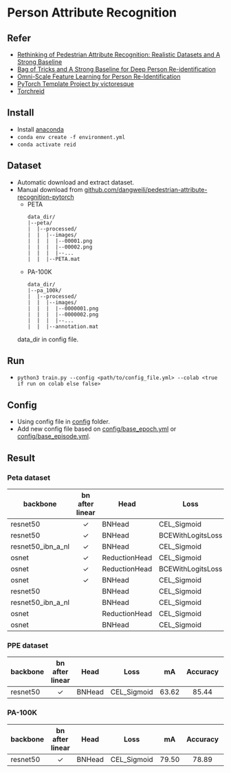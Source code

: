 # Person Attribute Recognition
## Refer
- [Rethinking of Pedestrian Attribute Recognition: Realistic Datasets and A Strong Baseline](https://arxiv.org/pdf/2005.11909.pdf)
- [Bag of Tricks and A Strong Baseline for Deep Person Re-identification](https://arxiv.org/pdf/1903.07071.pdf)
- [Omni-Scale Feature Learning for Person Re-Identification](https://arxiv.org/pdf/1905.00953.pdf)
- [PyTorch Template Project by victoresque](https://github.com/victoresque/pytorch-template)
- [Torchreid](https://github.com/KaiyangZhou/deep-person-reid)

## Install
- Install [anaconda](https://docs.anaconda.com/) 
- ```conda env create -f environment.yml```
- ```conda activate reid```

## Dataset
- Automatic download and extract dataset.
- Manual download from [github.com/dangweili/pedestrian-attribute-recognition-pytorch](https://github.com/dangweili/pedestrian-attribute-recognition-pytorch)
  - PETA
    ```
    data_dir/
    |--peta/
    |  |--processed/
    |  |  |--images/
    |  |  |  |--00001.png
    |  |  |  |--00002.png
    |  |  |  |--...
    |  |  |--PETA.mat
    ```
  - PA-100K
    ```
    data_dir/
    |--pa_100k/
    |  |--processed/
    |  |  |--images/
    |  |  |  |--0000001.png
    |  |  |  |--0000002.png
    |  |  |  |--...
    |  |  |--annotation.mat
    ```
  data_dir in config file.
## Run
- ```python3 train.py --config <path/to/config_file.yml> --colab <true if run on colab else false>```

## Config
- Using config file in [config](config) folder.
- Add new config file based on [config/base_epoch.yml](config/base.yml) or [config/base_episode.yml](config/base_episode.yml).

## Result

### Peta dataset

| backbone          	| bn after linear 	| Head          	| Loss              	|   mA  	| Accuracy 	| Precision 	| Recall 	| F1-Score 	|
|-------------------	|:---------------:	|---------------	|-------------------	|:-----:	|:--------:	|:---------:	|:------:	|:--------:	|
| resnet50          	|     &check;     	| BNHead        	| CEL_Sigmoid       	|  84.79 	|   80.07  	|   88.28   	|  86.24 	|   86.98  	|
| resnet50          	|     &check;     	| BNHead        	| BCEWithLogitsLoss 	|  79.47 	|   76.33  	|   87.22   	|  82.38 	|   84.33  	|
| resnet50_ibn_a_nl 	|     &check;     	| BNHead        	| CEL_Sigmoid       	|  83.49 	|   79.60  	|   88.89   	|  85.14 	|   86.65  	|
| osnet             	|     &check;     	| ReductionHead 	| CEL_Sigmoid       	|  77.67 	|   73.44  	|   84.17   	|  80.60 	|   81.97  	|
| osnet             	|     &check;     	| ReductionHead 	| BCEWithLogitsLoss 	|  71.00 	|   67.49  	|   85.60   	|  72.94 	|   77.94  	|
| osnet             	|     &check;     	| BNHead        	| CEL_Sigmoid       	|  77.89 	|   72.57  	|   83.68   	|  79.96 	|   81.32  	|
| resnet50          	|                 	| BNHead        	| CEL_Sigmoid       	|  82.67 	|   78.61  	|   88.53   	|  84.17 	|   85.91  	|
| resnet50_ibn_a_nl 	|                 	| BNHead        	| CEL_Sigmoid       	|  82.24 	|   78.57  	|   88.48   	|  84.20 	|   85.91  	|
| osnet             	|                 	| ReductionHead 	| CEL_Sigmoid       	|  77.93 	|   73.00  	|   83.82   	|  80.65 	|   81.81  	|
| osnet             	|                 	| BNHead        	| CEL_Sigmoid       	|  77.72 	|   73.04  	|   84.65   	|  79.82 	|   81.68  	|

### PPE dataset

| backbone          	| bn after linear 	| Head          	| Loss              	|   mA  	| Accuracy 	| Precision 	| Recall 	| F1-Score 	|
|-------------------	|:---------------:	|---------------	|-------------------	|:-----:	|:--------:	|:---------:	|:------:	|:--------:	|
| resnet50          	|     &check;     	| BNHead        	| CEL_Sigmoid       	|  63.62 	|   85.44  	|   88.28   	|  90.51 	|   88.08  	|


### PA-100K

| backbone          	| bn after linear 	| Head          	| Loss              	|   mA  	| Accuracy 	| Precision 	| Recall 	| F1-Score 	|
|-------------------	|:---------------:	|---------------	|-------------------	|:-----:	|:--------:	|:---------:	|:------:	|:--------:	|
| resnet50          	|     &check;     	| BNHead        	| CEL_Sigmoid       	|  79.50 	|   78.89  	|   88.17   	|  86.28 	|   86.80  	|
